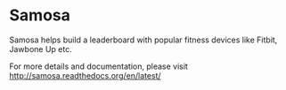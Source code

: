 Samosa
======

Samosa helps build a leaderboard with popular fitness devices like Fitbit, Jawbone Up etc.

For more details and documentation, please visit http://samosa.readthedocs.org/en/latest/

